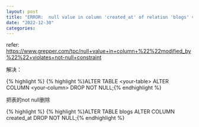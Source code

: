 ```yaml
---
layout: post
title: "ERROR:  null value in column 'created_at' of relation 'blogs' violates not-null constraint (ActiveRecord::NotNullViolation)"
date: "2022-12-30"
categories:
---
```

<p>refer: <a href="https://www.grepper.com/tpc/null+value+in+column+%22%22modified_by%22%22+violates+not-null+constraint">https://www.grepper.com/tpc/null+value+in+column+%22%22modified_by%22%22+violates+not-null+constraint</a></p>

<p>解决：</p>

{% highlight %}
{% highlight %}ALTER TABLE &lt;your-table&gt; ALTER COLUMN &lt;your-column&gt; DROP NOT NULL;{% endhighlight %}

<p>把表的not null删除</p>

{% highlight %}
{% highlight %}ALTER TABLE blogs ALTER COLUMN created_at DROP NOT NULL;{% endhighlight %}

<p>&nbsp;</p>

<p>&nbsp;</p>

